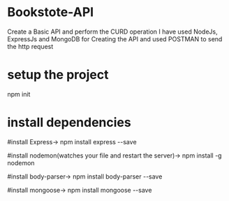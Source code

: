 # Bookstote-API
Create a Basic API and perform the CURD operation
I have used NodeJs, ExpressJs and MongoDB for Creating the API and used POSTMAN to send the http request

# setup the project
npm init


# install dependencies

#install Express->
npm install express --save

#install nodemon(watches your file and restart the server)->
npm install -g nodemon

#install body-parser->
npm install body-parser --save

#install mongoose->
npm install mongoose --save

